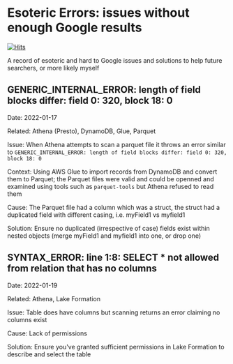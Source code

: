 # Esoteric Errors: issues without enough Google results

[![Hits](https://hits.seeyoufarm.com/api/count/incr/badge.svg?url=https%3A%2F%2Fgithub.com%2Fjacksenk%2Fesoteric-errors&count_bg=%2379C83D&title_bg=%23555555&icon=&icon_color=%23E7E7E7&title=Views&edge_flat=false)](https://hits.seeyoufarm.com)

A record of esoteric and hard to Google issues and solutions to help future searchers, or more likely myself

## GENERIC_INTERNAL_ERROR: length of field blocks differ: field 0: 320, block 18: 0

Date: 2022-01-17

Related: Athena (Presto), DynamoDB, Glue, Parquet

Issue: When Athena attempts to scan a parquet file it throws an error similar to `GENERIC_INTERNAL_ERROR: length of field blocks differ: field 0: 320, block 18: 0`

Context: Using AWS Glue to import records from DynamoDB and convert them to Parquet; the Parquet files were valid and could be openned and examined using tools such as `parquet-tools` but Athena refused to read them

Cause: The Parquet file had a column which was a struct, the struct had a duplicated field with different casing, i.e. myField1 vs myfield1

Solution: Ensure no duplicated (irrespective of case) fields exist within nested objects (merge myField1 and myfield1 into one, or drop one)

## SYNTAX_ERROR: line 1:8: SELECT * not allowed from relation that has no columns

Date: 2022-01-19

Related: Athena, Lake Formation

Issue: Table does have columns but scanning returns an error claiming no columns exist

Cause: Lack of permissions

Solution: Ensure you've granted sufficient permissions in Lake Formation to describe and select the table
